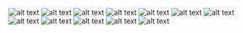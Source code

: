 ![alt text](https://framagit.org/aexmy/techseeker/uploads/ab14a4a34d38c9cc45bfdeb21017654d/image1.png "Welcome screen") ![alt text](https://framagit.org/aexmy/techseeker/uploads/f405d0dab759b766581935bf535e32fc/image2.png "FirstQuestion screen") ![alt text](https://framagit.org/aexmy/techseeker/uploads/7c13ec6862c6881cf7bad41f3bb9a912/image3.png "SecondQuestion screen") ![alt text](https://framagit.org/aexmy/techseeker/uploads/091e34a24fa0fe2b801fed947116ac6a/image4.png "ThirdQuestion screen") ![alt text](https://framagit.org/aexmy/techseeker/uploads/988dc765847bfcad094fc81ef7eebbb5/image5.png "FourthQuestion screen") ![alt text](https://framagit.org/aexmy/techseeker/uploads/3d1bcb4170af950ddac7ef2afb7b3551/image6.png "NavigationDrawer screen") ![alt text](https://framagit.org/aexmy/techseeker/uploads/2ac020a759bd6a53c05d4ef0aefb97b1/image7.png "Result screen") ![alt text](https://framagit.org/aexmy/techseeker/uploads/5bdc6754baff9c4e0e09f5603fadb8e0/image8.png "AllLaptops screen") ![alt text](https://framagit.org/aexmy/techseeker/uploads/27f53437ce7605c66601cb58a9598da8/image9.png "AllPCs screen")  ![alt text](https://framagit.org/aexmy/techseeker/uploads/f5fe4a80affd048e47a91904c099e777/image10.png "Feedback screen") ![alt text](https://framagit.org/aexmy/techseeker/uploads/f950dcdafd4656288577a683b0b1c457/image11.PNG "AboutUs screen")  ![alt text](https://framagit.org/aexmy/techseeker/uploads/80dc713aaee5c7512de743553bf92b2b/image12.PNG "Settings screen")